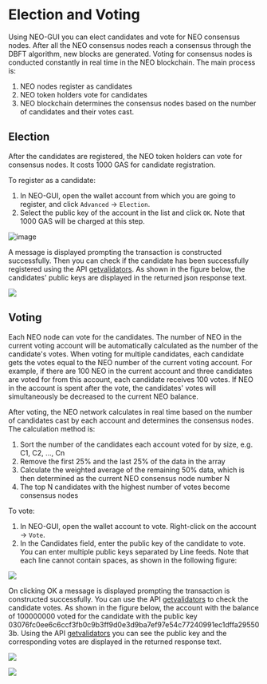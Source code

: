 # Election and Voting

Using NEO-GUI you can elect candidates and vote for NEO consensus nodes. After all the NEO consensus nodes reach a consensus through the DBFT algorithm, new blocks are generated. Voting for consensus nodes is conducted constantly in real time in the NEO blockchain. The main process is:

1. NEO nodes register as candidates
2. NEO token holders vote for candidates
3. NEO blockchain determines the consensus nodes based on the number of candidates and their votes cast.

## Election

After the candidates are registered, the NEO token holders can vote for consensus nodes. It costs 1000 GAS for candidate registration.

To register as a candidate:

1. In NEO-GUI, open the wallet account from which you are going to register, and click `Advanced` -> `Election`.
2. Select the public key of the account in the list and click `OK`. Note that 1000 GAS will be charged at this step.

![image](../../../assets/candidate.png)

A message is displayed prompting the transaction is constructed successfully. Then you can check if the candidate has been successfully registered using the API [getvalidators](../cli/2.7.6/api/getvalidators.md). As shown in the figure below, the candidates' public keys are displayed in the returned json response text.

![](../../../assets/getvalidator1.png)

## Voting

Each NEO node can vote for the candidates. The number of NEO in the current voting account will be automatically calculated as the number of the candidate's votes. When voting for multiple candidates, each candidate gets the votes equal to the NEO number of the current voting account. For example, if there are 100 NEO in the current account and three candidates are voted for from this account, each candidate receives 100 votes. If NEO in the account is spent after the vote, the candidates' votes will simultaneously be decreased to the current NEO balance.

After voting, the NEO network calculates in real time based on the number of candidates  cast by each account and determines the consensus nodes. The calculation method is: 

1. Sort the number of the candidates each account voted for by size, e.g. C1, C2, ..., Cn 
2. Remove the first 25% and the last 25% of the data in the array 
3. Calculate the weighted average of the remaining 50% data, which is then determined as the current NEO consensus node number N 
4. The top N candidates with the highest number of votes become consensus nodes  

To vote:  

1. In NEO-GUI, open the wallet account to vote. Right-click on the account -> `Vote`. 
2. In the Candidates field, enter the public key of the candidate to vote. You can enter multiple public keys separated by Line feeds. Note that each line cannot contain spaces, as shown in the following figure:

![](../../../assets/votemulti.png)

On clicking OK a message is displayed prompting the transaction is constructed successfully.  You can use the API [getvalidators](../cli/2.7.6/api/getvalidators.md) to check the candidate votes. As shown in the figure below, the account with the balance of 100000000 voted for the candidate with the public key 03076fc0ee6c6ccf3fb0c9b3ff9d0e3d9ba7ef97e54c77240991ec1dffa295503b. Using the API [getvalidators](../cli/2.7.6/api/getvalidators.md) you can see the public key and the corresponding votes are displayed in the returned response text.

![](../../../assets/vote.png)

![](../../../assets/getvalidator2.png)